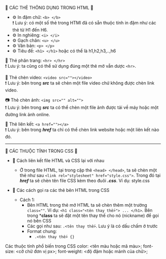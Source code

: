 🥞 CÁC THẺ THÔNG DỤNG TRONG HTML 📑

- ⚙ In đậm chữ: `<b> </b>`
</br> ❗ Lưu ý: có một số thẻ trong HTMl đã có sẵn thuộc tính in đậm như các thẻ từ H1 đến H6.
- ⚙ In nghiêng: `<i> </i>`
- ⚙ Gạch chân: `<u> </u>`
- ⚙ Văn bản: `<p> </p>`
- ⚙ Tiêu đề: `<h1> </h1>` hoặc có thể là h1,h2,h3,..,h6


📄 Thẻ phân trang: `<hr> </hr> `
</br> ❗ Lưu ý: ta cũng có thể sử dụng đúng một thẻ mở vẫn dược `<hr>`.

📸 Thẻ chèn video: `<video src=""></video>`
</br> ❗ Lưu ý: bên trong ***src*** ta sẽ chèn một file video chứ không được chèn link video.

📷 Thẻ chèn ảnh: `<img src="" alt="">`
</br> ❗ Lưu ý: bên trong ***src*** ta có thể chèn một file ảnh được tải về máy hoặc một đường link ảnh online.

🔗 Thẻ liên kết: `<a href=""></a>`
</br> ❗ Lưu ý: bên trong ***href*** ta chỉ có thể chèn link website hoặc một liên kết nào đó.

-------------------------
📔 CÁC THUỘC TÍNH TRONG CSS 🌳

- 🔗 Cách liên kết file HTML và CSS lại với nhau
    + Ở trong file HTML, tại trong cặp thẻ `<head> </head>`, ta sẽ chèn một thẻ như sau `<link rel="stylesheet" href="style.css">`. Trong đó tại ***href*** ta sẽ chèn tên file CSS kèm theo đuôi ***.css***. Ví dụ: style.css

- 🌵 Các cách gọi ra các thẻ bên HTML trong CSS
    + Cách 1:
        + Bên HTML trong thẻ mở HTML ta sẽ chèn thêm một trường `class=""`. Ví dụ: `<h1 class="<tên thay thế>"> ... </h1>`. Bên trong ***class** ta sẽ đặt một tên thay thế cho nó (nickname) để gọi nó bên CSS
        + Các gọi như sau: `.<tên thay thế>`. Lưu ý là có dấu chấm ở trước
        + Format chung: 
            + `.<tên thay thế> {}`

Các thuộc tính phổ biến trong CSS
color: <tên màu hoặc mã màu>;
font-size: <cỡ chữ đơn vị px>;
font-weight: <độ đậm hoặc mảnh của chữ>;




